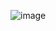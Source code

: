 ![image](https://user-images.githubusercontent.com/112993586/204691052-48f7ddad-03d6-40fb-9017-cad6e293d2f5.png)
